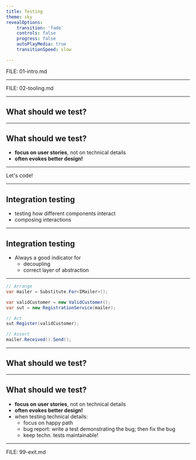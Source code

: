 ```yaml
---
title: Testing
theme: sky
revealOptions:
    transition: 'fade'
    controls: false
    progress: false
    autoPlayMedia: true
    transitionSpeed: slow

---
```


FILE: 01-intro.md

---

FILE: 02-tooling.md

---

## What should we test?

---

## What should we test?

- **focus on user stories**, not on technical details
- **often evokes better design!**

---

Let's code!

---

## Integration testing

- testing how different components interact
- composing interactions

---

## Integration testing

- Always a good indicator for
  - decoupling
  - correct layer of abstraction

---

```csharp
// Arrange
var mailer = Substitute.For<IMailer>();

var validCustomer = new ValidCustomer();
var sut = new RegistrationService(mailer);

// Act
sut.Register(validCustomer);

// Assert
mailer.Received().Send();
```

---

## What should we test?

---

## What should we test?

- **focus on user stories**, not on technical details
- **often evokes better design!**
- when testing technical details:
  - focus on happy path
  - bug report: write a test demonstrating the bug; then fix the bug
  - keep techn. tests maintainable!

---

FILE: 99-exit.md
